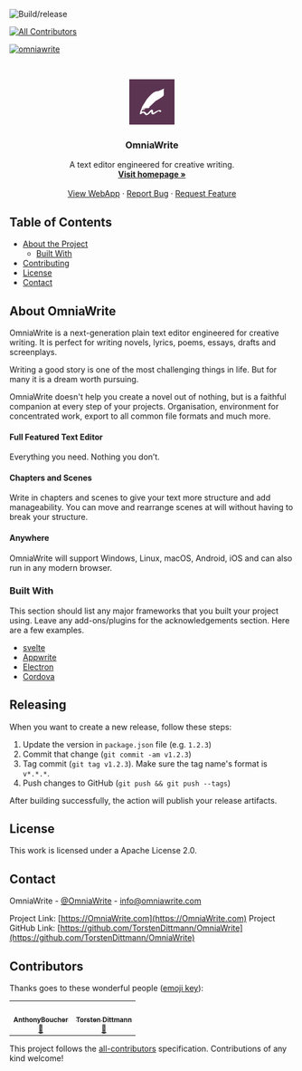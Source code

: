 ![Build/release](https://github.com/TorstenDittmann/OmniaWrite/workflows/Build/release/badge.svg)
<!-- ALL-CONTRIBUTORS-BADGE:START - Do not remove or modify this section -->
[![All Contributors](https://img.shields.io/badge/all_contributors-1-orange.svg?style=flat-square)](#contributors-)
<!-- ALL-CONTRIBUTORS-BADGE:END -->
[![omniawrite](https://snapcraft.io//omniawrite/badge.svg)](https://snapcraft.io/omniawrite)

<!-- PROJECT LOGO -->
<br />
<p align="center">
  <a href="https://omniawrite.com">
    <img src="public/android-chrome-512x512.png" alt="Logo" width="80" height="80">
  </a>

  <h3 align="center">OmniaWrite</h3>

  <p align="center">
    A text editor engineered for creative writing.
    <br />
    <a href="https://omniawrite.com"><strong>Visit homepage »</strong></a>
    <br />
    <br />
    <a href="https://app.omniawrite.com">View WebApp</a>
    ·
    <a href="https://github.com/TorstenDittmann/OmniaWrite/issues">Report Bug</a>
    ·
    <a href="https://github.com/TorstenDittmann/OmniaWrite/issues">Request Feature</a>
  </p>
</p>

<!-- TABLE OF CONTENTS -->
## Table of Contents

* [About the Project](#about-omniawrite)
  * [Built With](#built-with)
* [Contributing](#contributing)
* [License](#license)
* [Contact](#contact)

<!-- ABOUT OMNIAWRITE -->

## About OmniaWrite

OmniaWrite is a next-generation plain text editor engineered for creative writing. It is perfect for writing novels, lyrics, poems, essays, drafts and screenplays.

Writing a good story is one of the most challenging things in life. But for many it is a dream worth pursuing.

OmniaWrite doesn't help you create a novel out of nothing, but is a faithful companion at every step of your projects. Organisation, environment for concentrated work, export to all common file formats and much more.

#### Full Featured Text Editor
Everything you need. Nothing you don’t.

#### Chapters and Scenes
Write in chapters and scenes to give your text more structure and add manageability. You can move and rearrange scenes at will without having to break your structure.

#### Anywhere
OmniaWrite will support Windows, Linux, macOS, Android, iOS and can also run in any modern browser.

### Built With
This section should list any major frameworks that you built your project using. Leave any add-ons/plugins for the acknowledgements section. Here are a few examples.
* [svelte](https://svelte.dev)
* [Appwrite](https://appwrite.io)
* [Electron](https://www.electronjs.org)
* [Cordova](https://cordova.apache.org)

## Releasing

When you want to create a new release, follow these steps:

1. Update the version in `package.json` file (e.g. `1.2.3`)
2. Commit that change (`git commit -am v1.2.3`)
3. Tag commit (`git tag v1.2.3`). Make sure the tag name's format is `v*.*.*`.
4. Push changes to GitHub (`git push && git push --tags`)

After building successfully, the action will publish your release artifacts.

## License

This work is licensed under a Apache License 2.0.

## Contact

OmniaWrite - [@OmniaWrite](https://twitter.com/OmniaWrite) - info@omniawrite.com

Project Link: [https://OmniaWrite.com](https://OmniaWrite.com)
Project GitHub Link: [https://github.com/TorstenDittmann/OmniaWrite](https://github.com/TorstenDittmann/OmniaWrite)

## Contributors

Thanks goes to these wonderful people ([emoji key](https://allcontributors.org/docs/en/emoji-key)):

<!-- ALL-CONTRIBUTORS-LIST:START - Do not remove or modify this section -->
<!-- prettier-ignore-start -->
<!-- markdownlint-disable -->
<table>
  <tr>
    <td align="center"><a href="https://github.com/AnthonyBoucher"><img src="https://avatars0.githubusercontent.com/u/6674732?v=4?s=100" width="100px;" alt=""/><br /><sub><b>AnthonyBoucher</b></sub></a><br /><a href="#maintenance-AnthonyBoucher" title="Maintenance">🚧</a></td>
    <td align="center"><a href="https://torstendittmann.now.sh"><img src="https://avatars1.githubusercontent.com/u/1759475?v=4" width="100px;" alt=""/><br /><sub><b>Torsten Dittmann</b></sub></a><br /><a href="#maintenance-TorstenDittmann" title="Maintenance">🚧</a></td>
  </tr>
</table>

<!-- markdownlint-enable -->
<!-- prettier-ignore-end -->
<!-- ALL-CONTRIBUTORS-LIST:END -->

This project follows the [all-contributors](https://github.com/all-contributors/all-contributors) specification. Contributions of any kind welcome!
